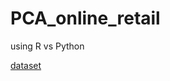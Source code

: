 # PCA_online_retail
using R vs Python


[dataset](http://archive.ics.uci.edu/ml/datasets/Online+Retail)
